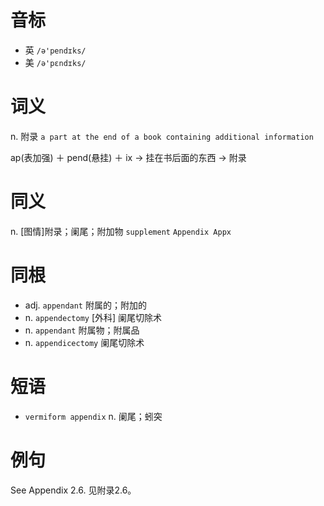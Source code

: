 # 音标

- 英 `/ə'pendɪks/`
- 美 `/ə'pɛndɪks/`

# 词义

n. 附录
`a part at the end of a book containing additional information`



ap(表加强) ＋ pend(悬挂) ＋ ix → 挂在书后面的东西 → 附录

# 同义

n. [图情]附录；阑尾；附加物
`supplement` `Appendix Appx`

# 同根

- adj. `appendant` 附属的；附加的
- n. `appendectomy` [外科] 阑尾切除术
- n. `appendant` 附属物；附属品
- n. `appendicectomy` 阑尾切除术

# 短语

- `vermiform appendix` n. 阑尾；蚓突

# 例句

See Appendix 2.6.
见附录2.6。


